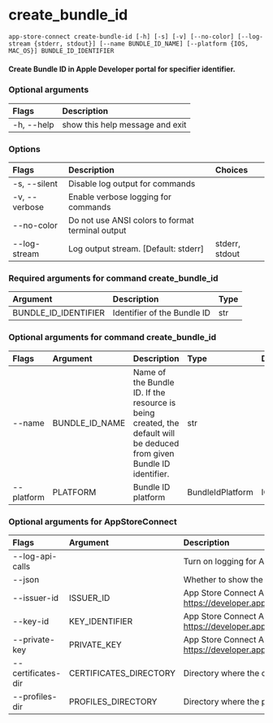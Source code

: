 
create_bundle_id
================


``app-store-connect create-bundle-id [-h] [-s] [-v] [--no-color] [--log-stream {stderr, stdout}] [--name BUNDLE_ID_NAME] [--platform {IOS, MAC_OS}] BUNDLE_ID_IDENTIFIER``
#### Create Bundle ID in Apple Developer portal for specifier identifier.

### Optional arguments

|Flags|Description|
| :--- | :--- |
|-h, --help|show this help message and exit|

### Options

|Flags|Description|Choices|
| :--- | :--- | :--- |
|-s, --silent|Disable log output for commands||
|-v, --verbose|Enable verbose logging for commands||
|--no-color|Do not use ANSI colors to format terminal output||
|--log-stream|Log output stream. [Default: stderr]|stderr, stdout|

### Required arguments for command create_bundle_id

|Argument|Description|Type|
| :--- | :--- | :--- |
|BUNDLE_ID_IDENTIFIER|Identifier of the Bundle ID|str|

### Optional arguments for command create_bundle_id

|Flags|Argument|Description|Type|Default|Choices|
| :--- | :--- | :--- | :--- | :--- | :--- |
|--name|BUNDLE_ID_NAME|Name of the Bundle ID. If the resource is being created, the default will be deduced from given Bundle ID identifier.|str|||
|--platform|PLATFORM|Bundle ID platform|BundleIdPlatform|IOS|IOS, MAC_OS|

### Optional arguments for AppStoreConnect

|Flags|Argument|Description|Type|Default|
| :--- | :--- | :--- | :--- | :--- |
|--log-api-calls||Turn on logging for App Store Connect API HTTP requests|bool||
|--json||Whether to show the resource in JSON format|bool||
|--issuer-id|ISSUER_ID|App Store Connect API Key Issuer ID. Identifies the issuer who created the authentication token. Learn more at https://developer.apple.com/documentation/appstoreconnectapi/creating_api_keys_for_app_store_connect_api.|IssuerIdArgument||
|--key-id|KEY_IDENTIFIER|App Store Connect API Key ID. Learn more at https://developer.apple.com/documentation/appstoreconnectapi/creating_api_keys_for_app_store_connect_api.|KeyIdentifierArgument||
|--private-key|PRIVATE_KEY|App Store Connect API private key. Learn more at https://developer.apple.com/documentation/appstoreconnectapi/creating_api_keys_for_app_store_connect_api.|PrivateKeyArgument||
|--certificates-dir|CERTIFICATES_DIRECTORY|Directory where the code signing certificates will be saved|Path|$HOME/Library/MobileDevice/Certificates|
|--profiles-dir|PROFILES_DIRECTORY|Directory where the provisioning profiles will be saved|Path|$HOME/Library/MobileDevice/Provisioning Profiles|
